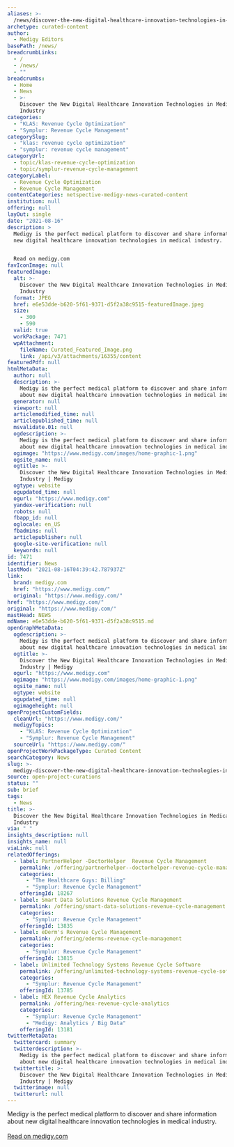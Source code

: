 ```yaml
---
aliases: >-
  /news/discover-the-new-digital-healthcare-innovation-technologies-in-medical-industry
archetype: curated-content
author:
  - Medigy Editors
basePath: /news/
breadcrumbLinks:
  - /
  - /news/
  - ""
breadcrumbs:
  - Home
  - News
  - >-
    Discover the New Digital Healthcare Innovation Technologies in Medical
    Industry
categories:
  - "KLAS: Revenue Cycle Optimization"
  - "Symplur: Revenue Cycle Management"
categorySlug:
  - "klas: revenue cycle optimization"
  - "symplur: revenue cycle management"
categoryUrl:
  - topic/klas-revenue-cycle-optimization
  - topic/symplur-revenue-cycle-management
categoryLabel:
  - Revenue Cycle Optimization
  - Revenue Cycle Management
contentCategories: netspective-medigy-news-curated-content
institution: null
offering: null
layOut: single
date: "2021-08-16"
description: >
  Medigy is the perfect medical platform to discover and share information about
  new digital healthcare innovation technologies in medical industry.


  Read on medigy.com
favIconImage: null
featuredImage:
  alt: >-
    Discover the New Digital Healthcare Innovation Technologies in Medical
    Industry
  format: JPEG
  href: e6e53dde-b620-5f61-9371-d5f2a38c9515-featuredImage.jpeg
  size:
    - 300
    - 590
  valid: true
  workPackage: 7471
  wpAttachment:
    fileName: Curated_Featured_Image.png
    link: /api/v3/attachments/16355/content
featuredPdf: null
htmlMetaData:
  author: null
  description: >-
    Medigy is the perfect medical platform to discover and share information
    about new digital healthcare innovation technologies in medical industry.
  generator: null
  viewport: null
  articlemodified_time: null
  articlepublished_time: null
  msvalidate.01: null
  ogdescription: >-
    Medigy is the perfect medical platform to discover and share information
    about new digital healthcare innovation technologies in medical industry.
  ogimage: "https://www.medigy.com/images/home-graphic-1.png"
  ogsite_name: null
  ogtitle: >-
    Discover the New Digital Healthcare Innovation Technologies in Medical
    Industry | Medigy
  ogtype: website
  ogupdated_time: null
  ogurl: "https://www.medigy.com"
  yandex-verification: null
  robots: null
  fbapp_id: null
  oglocale: en_US
  fbadmins: null
  articlepublisher: null
  google-site-verification: null
  keywords: null
id: 7471
identifier: News
lastMod: "2021-08-16T04:39:42.787937Z"
link:
  brand: medigy.com
  href: "https://www.medigy.com/"
  original: "https://www.medigy.com/"
href: "https://www.medigy.com/"
original: "https://www.medigy.com/"
mastHead: NEWS
mdName: e6e53dde-b620-5f61-9371-d5f2a38c9515.md
openGraphMetaData:
  ogdescription: >-
    Medigy is the perfect medical platform to discover and share information
    about new digital healthcare innovation technologies in medical industry.
  ogtitle: >-
    Discover the New Digital Healthcare Innovation Technologies in Medical
    Industry | Medigy
  ogurl: "https://www.medigy.com"
  ogimage: "https://www.medigy.com/images/home-graphic-1.png"
  ogsite_name: null
  ogtype: website
  ogupdated_time: null
  ogimageheight: null
openProjectCustomFields:
  cleanUrl: "https://www.medigy.com/"
  medigyTopics:
    - "KLAS: Revenue Cycle Optimization"
    - "Symplur: Revenue Cycle Management"
  sourceUrl: "https://www.medigy.com/"
openProjectWorkPackageType: Curated Content
searchCategory: News
slug: >-
  medigy-discover-the-new-digital-healthcare-innovation-technologies-in-medical-industry-uhy
source: open-project-curations
status: ""
sub: brief
tags:
  - News
title: >-
  Discover the New Digital Healthcare Innovation Technologies in Medical
  Industry
via: " "
insights_description: null
insights_name: null
viaLink: null
relatedOfferings:
  - label: PartnerHelper -DoctorHelper  Revenue Cycle Management
    permalink: /offering/partnerhelper--doctorhelper-revenue-cycle-management
    categories:
      - "The Healthcare Guys: Billing"
      - "Symplur: Revenue Cycle Management"
    offeringId: 18267
  - label: Smart Data Solutions Revenue Cycle Management
    permalink: /offering/smart-data-solutions-revenue-cycle-management
    categories:
      - "Symplur: Revenue Cycle Management"
    offeringId: 13835
  - label: eDerm's Revenue Cycle Management
    permalink: /offering/ederms-revenue-cycle-management
    categories:
      - "Symplur: Revenue Cycle Management"
    offeringId: 13815
  - label: Unlimited Technology Systems Revenue Cycle Software
    permalink: /offering/unlimited-technology-systems-revenue-cycle-software
    categories:
      - "Symplur: Revenue Cycle Management"
    offeringId: 13785
  - label: HEX Revenue Cycle Analytics
    permalink: /offering/hex-revenue-cycle-analytics
    categories:
      - "Symplur: Revenue Cycle Management"
      - "Medigy: Analytics / Big Data"
    offeringId: 13181
twitterMetaData:
  twittercard: summary
  twitterdescription: >-
    Medigy is the perfect medical platform to discover and share information
    about new digital healthcare innovation technologies in medical industry.
  twittertitle: >-
    Discover the New Digital Healthcare Innovation Technologies in Medical
    Industry | Medigy
  twitterimage: null
  twitterurl: null
---
```


<p>Medigy is the perfect medical platform to discover and share information about new digital healthcare innovation technologies in medical industry.<br />
<br />
<a href="https://www.medigy.com/" target="_blank">Read on medigy.com</a></p>
